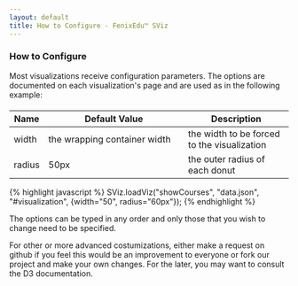 ```yaml
---
layout: default
title: How to Configure - FenixEdu™ SViz
---
```


<h3>How to Configure</h3>
<p style="margin-bottom: 20px">
Most visualizations receive configuration parameters. The options are documented on each visualization's page and are used as in the following example:
</p>
<table class="table table-bordered table-condensed">
  <thead>
    <th>Name</th> <th width="50%">Default Value</th> <th>Description</th>
  </thead>
  <tbody>
     <tr>
       <td>width</td> <td>the wrapping container width</td> <td>the width to be forced to the visualization</td>
     </tr>
     <tr>
       <td>radius</td> <td>50px</td> <td>the outer radius of each donut</td>
     </tr>
  </tbody>
</table>

{% highlight javascript %}
SViz.loadViz("showCourses", "data.json", "#visualization", {width="50", radius="60px"});
{% endhighlight %}

<p>
The options can be typed in any order and only those that you wish to change need to be specified.
</p>

<p>
For other or more advanced costumizations, either make a request on github if you feel this would be an improvement to everyone or fork our project and make your own changes. For the later, you may want to consult the D3 documentation.
</p>